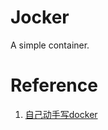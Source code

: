 # Jocker

A simple container.

# Reference

1. [自己动手写docker](https://github.com/xianlubird/mydocker)



